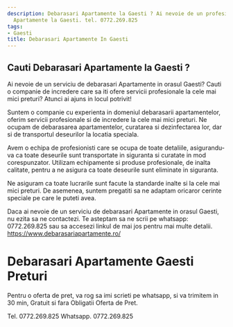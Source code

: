 ```yaml
---
description: Debarasari Apartamente la Gaesti ? Ai nevoie de un profesionist in Debarasari
  Apartamente la Gaesti. tel. 0772.269.825
tags:
- Gaesti
title: Debarasari Apartamente In Gaesti
---
```



## Cauti Debarasari Apartamente la Gaesti ?

Ai nevoie de un serviciu de debarasari Apartamente in orasul Gaesti? Cauti o companie de incredere care sa iti ofere servicii profesionale la cele mai mici preturi? Atunci ai ajuns in locul potrivit!

Suntem o companie cu experienta in domeniul debarasarii apartamentelor, oferim servicii profesionale si de incredere la cele mai mici preturi. Ne ocupam de debarasarea apartamentelor, curatarea si dezinfectarea lor, dar si de transportul deseurilor la locatia speciala.

Avem o echipa de profesionisti care se ocupa de toate detaliile, asigurandu-va ca toate deseurile sunt transportate in siguranta si curatate in mod corespunzator. Utilizam echipamente si produse profesionale, de inalta calitate, pentru a ne asigura ca toate deseurile sunt eliminate in siguranta.

Ne asiguram ca toate lucrarile sunt facute la standarde inalte si la cele mai mici preturi. De asemenea, suntem pregatiti sa ne adaptam oricaror cerinte speciale pe care le puteti avea.

Daca ai nevoie de un serviciu de debarasari Apartamente in orasul Gaesti, nu ezita sa ne contactezi. Te asteptam sa ne scrii pe whatsapp: 0772.269.825 sau sa accesezi linkul de mai jos pentru mai multe detalii. 
https://www.debarasariapartamente.ro/

# Debarasari Apartamente Gaesti Preturi
Pentru o oferta de pret, va rog sa imi scrieti pe whatsapp, si va trimitem in 30 min, Gratuit si fara Obligatii Oferta de Pret.

Tel. 0772.269.825
Whatsapp. 0772.269.825